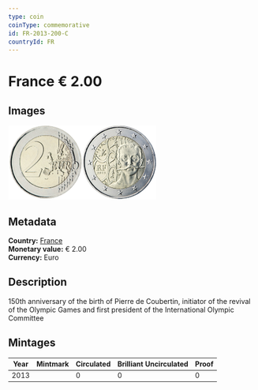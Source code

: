 ```yaml
---
type: coin
coinType: commemorative
id: FR-2013-200-C
countryId: FR
---
```


# France € 2.00

## Images

<img src="../../Images/common-2007-200.png" height="150" alt="Front image"><img src="Images/FR-2013-200.png" height="150" alt="Back image">

## Metadata

**Country:** [France](../../Countries/France/index.md)\
**Monetary value:** € 2.00\
**Currency:** Euro

## Description
150th anniversary of the birth of Pierre de Coubertin, initiator of the revival of the Olympic Games and first president of the International Olympic Committee

## Mintages

| Year | Mintmark | Circulated | Brilliant Uncirculated | Proof |
| ---- | -------- | ---------- | ---------------------- | ----- |
| 2013 | | 0 | 0 | 0 |
